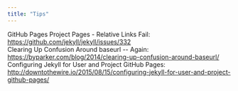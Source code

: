 ```yaml
---
title: "Tips"
---
```

GitHub Pages Project Pages - Relative Links Fail: <https://github.com/jekyll/jekyll/issues/332>  
Clearing Up Confusion Around baseurl -- Again: <https://byparker.com/blog/2014/clearing-up-confusion-around-baseurl/>  
Configuring Jekyll for User and Project GitHub Pages: <http://downtothewire.io/2015/08/15/configuring-jekyll-for-user-and-project-github-pages/>
